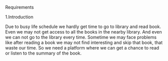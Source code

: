 Requirements 


1.Introduction

Due to busy life schedule we hardly get time to go to library and read book. Even we may not get access to all the books in the nearby library. And even we can not go to the library every time. Sometime we may face problems like after reading a book we may not find interesting and skip that book, that waste our time. So we need a platform where we can get a chance to read or listen to the summary of the book.



